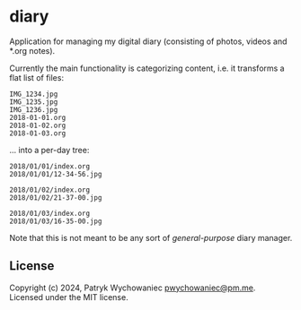 # diary

Application for managing my digital diary (consisting of photos, videos and
*.org notes).

Currently the main functionality is categorizing content, i.e. it transforms a
flat list of files:

``` 
IMG_1234.jpg
IMG_1235.jpg
IMG_1236.jpg
2018-01-01.org
2018-01-02.org
2018-01-03.org
```

... into a per-day tree:

```
2018/01/01/index.org
2018/01/01/12-34-56.jpg

2018/01/02/index.org
2018/01/02/21-37-00.jpg

2018/01/03/index.org
2018/01/03/16-35-00.jpg
```

Note that this is not meant to be any sort of _general-purpose_ diary manager.

## License

Copyright (c) 2024, Patryk Wychowaniec <pwychowaniec@pm.me>.    
Licensed under the MIT license.
